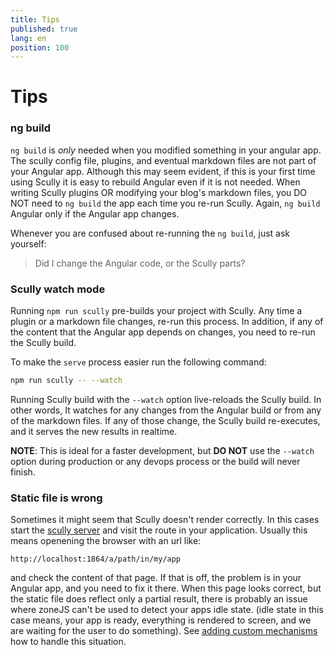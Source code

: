 ```yaml
---
title: Tips
published: true
lang: en
position: 100
---
```


# Tips

### ng build

`ng build` is _only_ needed when you modified something in your angular app.
The scully config file, plugins, and eventual markdown files are not part of your Angular app.
Although this may seem evident, if this is your first time using Scully it is easy to rebuild Angular even if it is not needed. When writing Scully plugins OR modifying your blog's markdown files, you DO NOT need to `ng build` the app each time you re-run Scully. Again, `ng build` Angular only if the Angular app changes.

Whenever you are confused about re-running the `ng build`, just ask yourself:

> Did I change the Angular code, or the Scully parts?

### Scully watch mode

Running `npm run scully` pre-builds your project with Scully. Any time a plugin or a markdown file changes, re-run this process. In addition, if any of the content that the Angular app depends on changes, you need to re-run the Scully build.

To make the `serve` process easier run the following command:

```bash
npm run scully -- --watch
```

Running Scully build with the `--watch` option live-reloads the Scully build. In other words, It watches for any changes from the Angular build or from any of the markdown files. If any of those change, the Scully build re-executes, and it serves the new results in realtime.

**NOTE**: This is ideal for a faster development, but **DO NOT** use the `--watch` option during production or any devops process or the build will never finish.

### Static file is wrong

Sometimes it might seem that Scully doesn't render correctly. In this cases start the [scully server](/docs/learn/getting-started/serving) and visit the route in your application. Usually this means openening the browser with an url like:

```
http://localhost:1864/a/path/in/my/app
```

and check the content of that page. If that is off, the problem is in your Angular app, and you need to fix it there.
When this page looks correct, but the static file does reflect only a partial result, there is probably an issue where zoneJS can't be used to detect your apps idle state. (idle state in this case means, your app is ready, everything is rendered to screen, and we are waiting for the user to do something). See [adding custom mechanisms](/docs/Reference/config.md) how to handle this situation.
